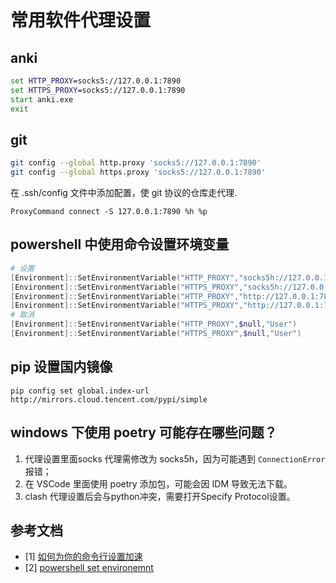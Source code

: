 # 常用软件代理设置

## anki

```bat
set HTTP_PROXY=socks5://127.0.0.1:7890
set HTTPS_PROXY=socks5://127.0.0.1:7890
start anki.exe
exit
```

## git

```sh
git config --global http.proxy 'socks5://127.0.0.1:7890'
git config --global https.proxy 'socks5://127.0.0.1:7890'
```

在 .ssh/config 文件中添加配置，使 git 协议的仓库走代理.
```
ProxyCommand connect -S 127.0.0.1:7890 %h %p
```

## powershell 中使用命令设置环境变量

```powershell
# 设置
[Environment]::SetEnvironmentVariable("HTTP_PROXY","socks5h://127.0.0.1:7890","User")
[Environment]::SetEnvironmentVariable("HTTPS_PROXY","socks5h://127.0.0.1:7890","User")
[Environment]::SetEnvironmentVariable("HTTP_PROXY","http://127.0.0.1:7890","User")
[Environment]::SetEnvironmentVariable("HTTPS_PROXY","http://127.0.0.1:7890","User")
# 取消
[Environment]::SetEnvironmentVariable("HTTP_PROXY",$null,"User")
[Environment]::SetEnvironmentVariable("HTTPS_PROXY",$null,"User")
```

## pip 设置国内镜像
```
pip config set global.index-url http://mirrors.cloud.tencent.com/pypi/simple
```

## windows 下使用 poetry 可能存在哪些问题？

1. 代理设置里面socks 代理需修改为 socks5h，因为可能遇到 `ConnectionError` 报错；
2. 在 VSCode 里面使用 poetry 添加包，可能会因 IDM 导致无法下载。
3. clash 代理设置后会与python冲突，需要打开Specify Protocol设置。

## 参考文档
- [1] [如何为你的命令行设置加速](https://segmentfault.com/a/1190000040510873)
- [2] [powershell set environemnt](https://www.digitalcitizen.life/remove-edit-clear-environment-variables/)
